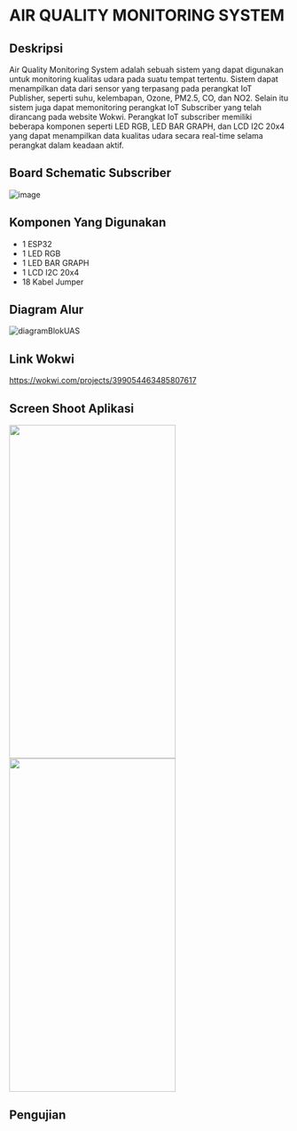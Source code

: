 # AIR QUALITY MONITORING SYSTEM

## Deskripsi
Air Quality Monitoring System adalah sebuah sistem yang dapat digunakan untuk monitoring kualitas udara pada suatu tempat tertentu. Sistem dapat menampilkan data dari sensor yang terpasang pada perangkat IoT Publisher, seperti suhu, kelembapan, Ozone, PM2.5, CO, dan NO2. Selain itu sistem juga dapat memonitoring perangkat IoT Subscriber yang telah dirancang pada website Wokwi. Perangkat IoT subscriber memiliki beberapa komponen seperti LED RGB, LED BAR GRAPH, dan LCD I2C 20x4 yang dapat menampilkan data kualitas udara secara real-time selama perangkat dalam keadaan aktif.

## Board Schematic Subscriber
![image](https://github.com/Anhar12/UAS-IOT/assets/92861249/d6859346-63a5-4c70-8d38-0bd3ebc8702d)

## Komponen Yang Digunakan
- 1 ESP32
- 1 LED RGB
- 1 LED BAR GRAPH
- 1 LCD I2C 20x4
- 18 Kabel Jumper

## Diagram Alur
![diagramBlokUAS](https://github.com/Anhar12/UAS-IOT/assets/92861249/b41f2958-ccac-4158-8df1-bad60a3c842f)

## Link Wokwi
https://wokwi.com/projects/399054463485807617

## Screen Shoot Aplikasi
<img src="https://github.com/Anhar12/UAS-IOT/assets/92861249/affc505a-9c0c-4be3-b0fd-7fee6d9de85e" width="300" height="600"> <img src="https://github.com/Anhar12/UAS-IOT/assets/92861249/81778cd8-8726-4ddd-9588-e10ef89c764f" width="300" height="600">

## Pengujian
